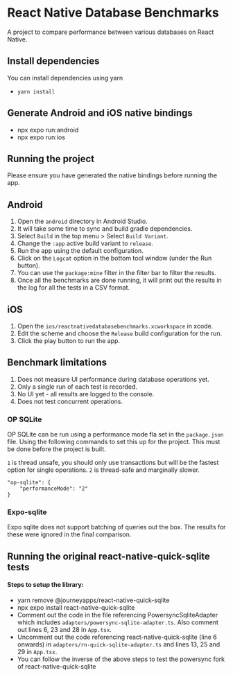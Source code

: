 # React Native Database Benchmarks

A project to compare performance between various databases on React Native.

## Install dependencies

You can install dependencies using yarn

- `yarn install`

## Generate Android and iOS native bindings

- npx expo run:android
- npx expo run:ios

## Running the project

Please ensure you have generated the native bindings before running the app.

## Android

1. Open the `android` directory in Android Studio.
2. It will take some time to sync and build gradle dependencies.
3. Select `Build` in the top menu > Select `Build Variant`.
4. Change the `:app` active build variant to `release`.
5. Run the app using the default configuration.
6. Click on the `Logcat` option in the bottom tool window (under the Run button).
7. You can use the `package:mine` filter in the filter bar to filter the results.
8. Once all the benchmarks are done running, it will print out the results in the log for all the tests in a CSV format.

## iOS

1. Open the `ios/reactnativedatabasebenchmarks.xcworkspace` in xcode.
2. Edit the scheme and choose the `Release` build configuration for the run.
3. Click the play button to run the app.

## Benchmark limitations

1. Does not measure UI performance during database operations yet.
2. Only a single run of each test is recorded.
3. No UI yet - all results are logged to the console.
4. Does not test concurrent operations.

### OP SQLite

OP SQLite can be run using a performance mode fla set in the `package.json` file. Using the following commands to set this up for the project. This must be done before the project is built.

`1` is thread unsafe, you should only use transactions but will be the fastest option for single operations. `2` is thread-safe and marginally slower.

```
"op-sqlite": {
    "performanceMode": "2"
}
```

### Expo-sqlite

Expo sqlite does not support batching of queries out the box. The results for these were ignored in the final comparison.

## Running the original react-native-quick-sqlite tests

#### Steps to setup the library:

- yarn remove @journeyapps/react-native-quick-sqlite
- npx expo install react-native-quick-sqlite
- Comment out the code in the file referencing PowersyncSqliteAdapter which includes `adapters/powersync-sqlite-adapter.ts`. Also comment out lines 6, 23 and 28 in `App.tsx`.
- Uncomment out the code referencing react-native-quick-sqlite (line 6 onwards) in `adapters/rn-quick-sqlite-adapter.ts` and lines 13, 25 and 29 in `App.tsx`.
- You can follow the inverse of the above steps to test the powersync fork of react-native-quick-sqlite
